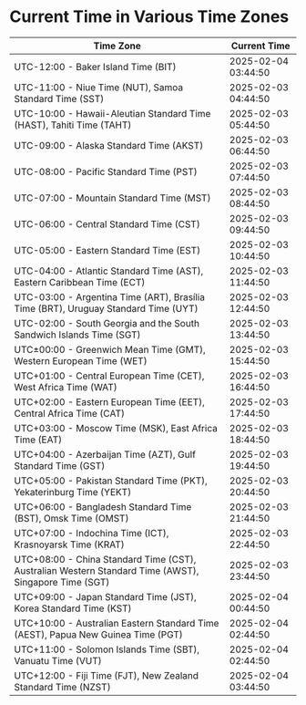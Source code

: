 # Current Time in Various Time Zones

| Time Zone | Current Time |
|-----------|--------------|
| UTC-12:00 - Baker Island Time (BIT) | 2025-02-04 03:44:50 |
| UTC-11:00 - Niue Time (NUT), Samoa Standard Time (SST) | 2025-02-03 04:44:50 |
| UTC-10:00 - Hawaii-Aleutian Standard Time (HAST), Tahiti Time (TAHT) | 2025-02-03 05:44:50 |
| UTC-09:00 - Alaska Standard Time (AKST) | 2025-02-03 06:44:50 |
| UTC-08:00 - Pacific Standard Time (PST) | 2025-02-03 07:44:50 |
| UTC-07:00 - Mountain Standard Time (MST) | 2025-02-03 08:44:50 |
| UTC-06:00 - Central Standard Time (CST) | 2025-02-03 09:44:50 |
| UTC-05:00 - Eastern Standard Time (EST) | 2025-02-03 10:44:50 |
| UTC-04:00 - Atlantic Standard Time (AST), Eastern Caribbean Time (ECT) | 2025-02-03 11:44:50 |
| UTC-03:00 - Argentina Time (ART), Brasília Time (BRT), Uruguay Standard Time (UYT) | 2025-02-03 12:44:50 |
| UTC-02:00 - South Georgia and the South Sandwich Islands Time (SGT) | 2025-02-03 13:44:50 |
| UTC±00:00 - Greenwich Mean Time (GMT), Western European Time (WET) | 2025-02-03 15:44:50 |
| UTC+01:00 - Central European Time (CET), West Africa Time (WAT) | 2025-02-03 16:44:50 |
| UTC+02:00 - Eastern European Time (EET), Central Africa Time (CAT) | 2025-02-03 17:44:50 |
| UTC+03:00 - Moscow Time (MSK), East Africa Time (EAT) | 2025-02-03 18:44:50 |
| UTC+04:00 - Azerbaijan Time (AZT), Gulf Standard Time (GST) | 2025-02-03 19:44:50 |
| UTC+05:00 - Pakistan Standard Time (PKT), Yekaterinburg Time (YEKT) | 2025-02-03 20:44:50 |
| UTC+06:00 - Bangladesh Standard Time (BST), Omsk Time (OMST) | 2025-02-03 21:44:50 |
| UTC+07:00 - Indochina Time (ICT), Krasnoyarsk Time (KRAT) | 2025-02-03 22:44:50 |
| UTC+08:00 - China Standard Time (CST), Australian Western Standard Time (AWST), Singapore Time (SGT) | 2025-02-03 23:44:50 |
| UTC+09:00 - Japan Standard Time (JST), Korea Standard Time (KST) | 2025-02-04 00:44:50 |
| UTC+10:00 - Australian Eastern Standard Time (AEST), Papua New Guinea Time (PGT) | 2025-02-04 02:44:50 |
| UTC+11:00 - Solomon Islands Time (SBT), Vanuatu Time (VUT) | 2025-02-04 02:44:50 |
| UTC+12:00 - Fiji Time (FJT), New Zealand Standard Time (NZST) | 2025-02-04 03:44:50 |
